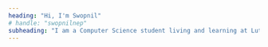 ```yaml
---
heading: "Hi, I'm Swopnil"
# handle: "swopnilnep"
subheading: "I am a Computer Science student living and learning at Luther College."
---
```


